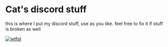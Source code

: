 # Cat's discord stuff
this is where I put my discord stuff, use as you like. feel free to fix it if stuff is broken as well

[![wtfpl](http://www.wtfpl.net/wp-content/uploads/2012/12/wtfpl-badge-4.png)](http://www.wtfpl.net)
